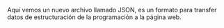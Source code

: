 Aquí vemos un nuevo archivo llamado JSON, es un formato para transfer datos de estructuración de la programación a la página web.
